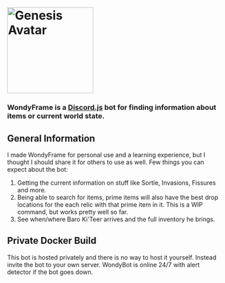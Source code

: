 # <img src="https://i.imgur.com/aalB0ZK.png" height="200" width="200" alt="Genesis Avatar"/>

### WondyFrame is a [Discord.js](http://discord.js.org) bot for finding information about items or current world state.

## General Information
I made WondyFrame for personal use and a learning experience, but I thought I should share it for others to use as well. Few things you can expect about the bot:
 1. Getting the current information on stuff like Sortie, Invasions, Fissures and more.
 2. Being able to search for items, prime items will also have the best drop locations for the each relic with that prime item in it. This is a WIP command, but works pretty well  so far.
 3. See when/where Baro Ki'Teer arrives and the full inventory he brings.
 
## Private Docker Build
This bot is hosted privately and there is no way to host it yourself. Instead invite the bot to your own server. WondyBot is online 24/7 with alert detector if the bot goes down.
